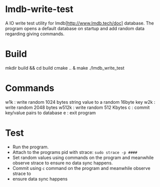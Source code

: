 # lmdb-write-test
A IO write test utility for lmdb[http://www.lmdb.tech/doc] database.
The program opens a default database on startup and add random data regarding
giving commands.

# Build
mkdir build && cd build
cmake .. & make
./lmdb_write_test

# Commands
w1k   : write random 1024 bytes string value to a random 16byte key
w2k   : write random 2048 bytes
w512k : write random 512 Kbytes
c     : commit key/value pairs to database
e     : exit program

# Test
* Run the program.
* Attach to the programs pid with strace:
    `sudo strace -p ####`
* Set random values using commands on the program and meanwhile observe strace
  to ensure no data sync happens.
* Commit using `c` command on the program and meanwhile observe strace to
* ensure data sync happens
